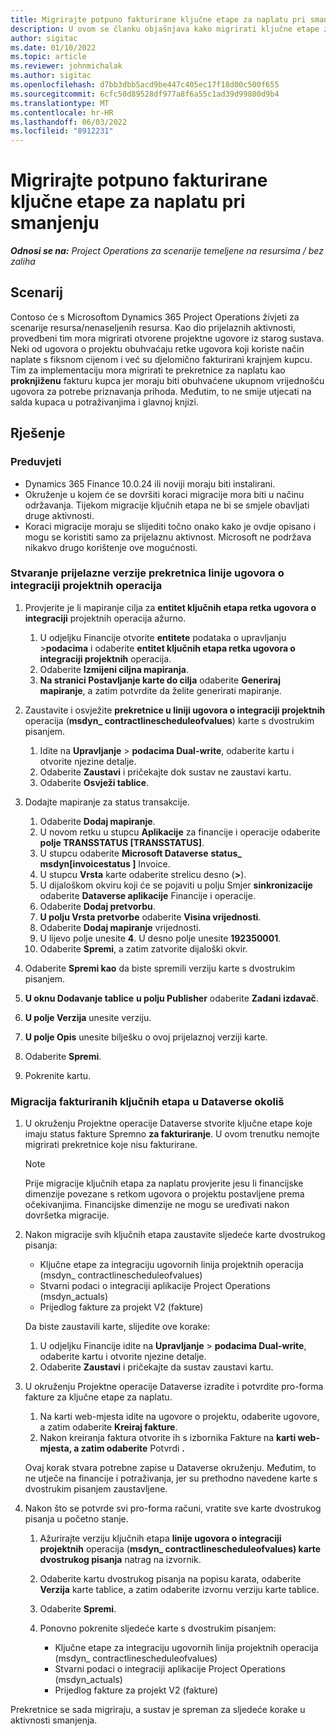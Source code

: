 ```yaml
---
title: Migrirajte potpuno fakturirane ključne etape za naplatu pri smanjenju
description: U ovom se članku objašnjava kako migrirati ključne etape za naplatu s fiksnom cijenom koje su fakturirane kupcu za otvorene projektne ugovore prije datuma pokretanja uživo.
author: sigitac
ms.date: 01/10/2022
ms.topic: article
ms.reviewer: johnmichalak
ms.author: sigitac
ms.openlocfilehash: d7bb3dbb5acd9be447c405ec17f18d00c500f655
ms.sourcegitcommit: 6cfc50d89528df977a8f6a55c1ad39d99800d9b4
ms.translationtype: MT
ms.contentlocale: hr-HR
ms.lasthandoff: 06/03/2022
ms.locfileid: "8912231"
---
```

# <a name="migrate-fully-invoiced-billing-milestones-at-cutover"></a>Migrirajte potpuno fakturirane ključne etape za naplatu pri smanjenju

_**Odnosi se na:** Project Operations za scenarije temeljene na resursima / bez zaliha_

## <a name="scenario"></a>Scenarij

Contoso će s Microsoftom Dynamics 365 Project Operations živjeti za scenarije resursa/nenaseljenih resursa. Kao dio prijelaznih aktivnosti, provedbeni tim mora migrirati otvorene projektne ugovore iz starog sustava. Neki od ugovora o projektu obuhvaćaju retke ugovora koji koriste način naplate s fiksnom cijenom i već su djelomično fakturirani krajnjem kupcu. Tim za implementaciju mora migrirati te prekretnice za naplatu kao **proknjiženu** fakturu kupca jer moraju biti obuhvaćene ukupnom vrijednošću ugovora za potrebe priznavanja prihoda. Međutim, to ne smije utjecati na salda kupaca u potraživanjima i glavnoj knjizi.

## <a name="solution"></a>Rješenje

### <a name="prerequisites"></a>Preduvjeti

- Dynamics 365 Finance 10.0.24 ili noviji moraju biti instalirani.
- Okruženje u kojem će se dovršiti koraci migracije mora biti u načinu održavanja. Tijekom migracije ključnih etapa ne bi se smjele obavljati druge aktivnosti.
- Koraci migracije moraju se slijediti točno onako kako je ovdje opisano i mogu se koristiti samo za prijelaznu aktivnost. Microsoft ne podržava nikakvo drugo korištenje ove mogućnosti.

### <a name="create-a-cutover-version-of-the-project-operations-integration-contract-line-milestones-dual-write-map"></a>Stvaranje prijelazne verzije prekretnica linije ugovora o integraciji projektnih operacija 

1. Provjerite je li mapiranje cilja za **entitet ključnih etapa retka ugovora o integraciji** projektnih operacija ažurno. 

    1. U odjeljku Financije otvorite **entitete** podataka o upravljanju \>**podacima** i odaberite **entitet ključnih etapa retka ugovora o integraciji projektnih** operacija. 
    2. Odaberite **Izmijeni ciljna mapiranja**. 
    3. **Na stranici Postavljanje karte do cilja** odaberite **Generiraj mapiranje**, a zatim potvrdite da želite generirati mapiranje.

2. Zaustavite i osvježite **prekretnice u liniji ugovora o integraciji projektnih** operacija (**msdyn\_ contractlinescheduleofvalues**) karte s dvostrukim pisanjem. 

    1. Idite na **Upravljanje** \> **podacima Dual-write**, odaberite kartu i otvorite njezine detalje. 
    2. Odaberite **Zaustavi** i pričekajte dok sustav ne zaustavi kartu. 
    3. Odaberite **Osvježi tablice**.

3. Dodajte mapiranje za status transakcije.

    1. Odaberite **Dodaj mapiranje**.
    2. U novom retku u stupcu **Aplikacije** za financije i operacije odaberite **polje TRANSSTATUS \[TRANSSTATUS\]**.
    3. U stupcu odaberite **Microsoft Dataverse** **status\_ msdyn\[invoicestatus \]** Invoice.
    4. U stupcu **Vrsta** karte odaberite strelicu desno (**\>**).
    5. U dijaloškom okviru koji će se pojaviti u polju Smjer **sinkronizacije** odaberite **Dataverse aplikacije** Financije i operacije.
    6. Odaberite **Dodaj pretvorbu**.
    7. **U polju Vrsta pretvorbe** odaberite **Visina vrijednosti**.
    8. Odaberite **Dodaj mapiranje** vrijednosti.
    9. U lijevo polje unesite **4**. U desno polje unesite **192350001**. 
    10. Odaberite **Spremi**, a zatim zatvorite dijaloški okvir.

4. Odaberite **Spremi kao** da biste spremili verziju karte s dvostrukim pisanjem. 
5. **U oknu Dodavanje tablice** **u polju Publisher** odaberite **Zadani izdavač**.
6. **U polje Verzija** unesite verziju.
7. **U polje Opis** unesite bilješku o ovoj prijelaznoj verziji karte. 
8. Odaberite **Spremi**.
9. Pokrenite kartu.

### <a name="migrate-invoiced-milestones-to-the-dataverse-environment"></a>Migracija fakturiranih ključnih etapa u Dataverse okoliš

1. U okruženju Projektne operacije Dataverse stvorite ključne etape koje imaju status fakture Spremno **za fakturiranje**. U ovom trenutku nemojte migrirati prekretnice koje nisu fakturirane.

    > [!NOTE]
    > Prije migracije ključnih etapa za naplatu provjerite jesu li financijske dimenzije povezane s retkom ugovora o projektu postavljene prema očekivanjima. Financijske dimenzije ne mogu se uređivati nakon dovršetka migracije.

2. Nakon migracije svih ključnih etapa zaustavite sljedeće karte dvostrukog pisanja:

    - Ključne etape za integraciju ugovornih linija projektnih operacija (msdyn\_ contractlinescheduleofvalues)
    - Stvarni podaci o integraciji aplikacije Project Operations (msdyn\_actuals)
    - Prijedlog fakture za projekt V2 (fakture)

    Da biste zaustavili karte, slijedite ove korake:

    1. U odjeljku Financije idite na **Upravljanje** \> **podacima Dual-write**, odaberite kartu i otvorite njezine detalje.
    2. Odaberite **Zaustavi** i pričekajte da sustav zaustavi kartu.

3. U okruženju Projektne operacije Dataverse izradite i potvrdite pro-forma fakture za ključne etape za naplatu. 

    1. Na karti web-mjesta idite na ugovore o projektu, odaberite ugovore, a zatim odaberite **Kreiraj fakture**.
    2. Nakon kreiranja faktura otvorite ih s izbornika Fakture na **karti web-mjesta, a zatim odaberite** Potvrdi **.**

    Ovaj korak stvara potrebne zapise u Dataverse okruženju. Međutim, to ne utječe na financije i potraživanja, jer su prethodno navedene karte s dvostrukim pisanjem zaustavljene.

4. Nakon što se potvrde svi pro-forma računi, vratite sve karte dvostrukog pisanja u početno stanje.

    1. Ažurirajte verziju ključnih etapa **linije ugovora o integraciji projektnih** operacija (**msdyn\_ contractlinescheduleofvalues) karte dvostrukog pisanja** natrag na izvornik. 
    2. Odaberite kartu dvostrukog pisanja na popisu karata, odaberite **Verzija** karte tablice, a zatim odaberite izvornu verziju karte tablice.
    3. Odaberite **Spremi**.
    4. Ponovno pokrenite sljedeće karte s dvostrukim pisanjem:

        - Ključne etape za integraciju ugovornih linija projektnih operacija (msdyn\_ contractlinescheduleofvalues)
        - Stvarni podaci o integraciji aplikacije Project Operations (msdyn\_actuals)
        - Prijedlog fakture za projekt V2 (fakture)

Prekretnice se sada migriraju, a sustav je spreman za sljedeće korake u aktivnosti smanjenja.
